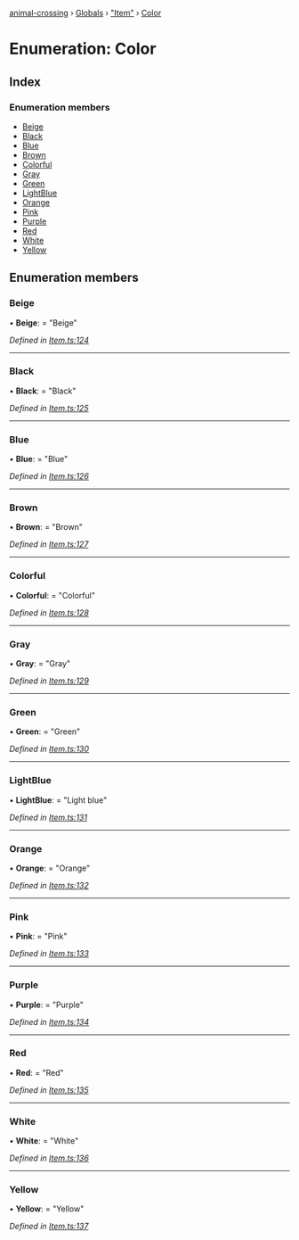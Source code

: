 [animal-crossing](../README.md) › [Globals](../globals.md) › ["Item"](../modules/_item_.md) › [Color](_item_.color.md)

# Enumeration: Color

## Index

### Enumeration members

* [Beige](_item_.color.md#beige)
* [Black](_item_.color.md#black)
* [Blue](_item_.color.md#blue)
* [Brown](_item_.color.md#brown)
* [Colorful](_item_.color.md#colorful)
* [Gray](_item_.color.md#gray)
* [Green](_item_.color.md#green)
* [LightBlue](_item_.color.md#lightblue)
* [Orange](_item_.color.md#orange)
* [Pink](_item_.color.md#pink)
* [Purple](_item_.color.md#purple)
* [Red](_item_.color.md#red)
* [White](_item_.color.md#white)
* [Yellow](_item_.color.md#yellow)

## Enumeration members

###  Beige

• **Beige**: = "Beige"

*Defined in [Item.ts:124](https://github.com/Norviah/animal-crossing/blob/3bd87eb/module/types/Item.ts#L124)*

___

###  Black

• **Black**: = "Black"

*Defined in [Item.ts:125](https://github.com/Norviah/animal-crossing/blob/3bd87eb/module/types/Item.ts#L125)*

___

###  Blue

• **Blue**: = "Blue"

*Defined in [Item.ts:126](https://github.com/Norviah/animal-crossing/blob/3bd87eb/module/types/Item.ts#L126)*

___

###  Brown

• **Brown**: = "Brown"

*Defined in [Item.ts:127](https://github.com/Norviah/animal-crossing/blob/3bd87eb/module/types/Item.ts#L127)*

___

###  Colorful

• **Colorful**: = "Colorful"

*Defined in [Item.ts:128](https://github.com/Norviah/animal-crossing/blob/3bd87eb/module/types/Item.ts#L128)*

___

###  Gray

• **Gray**: = "Gray"

*Defined in [Item.ts:129](https://github.com/Norviah/animal-crossing/blob/3bd87eb/module/types/Item.ts#L129)*

___

###  Green

• **Green**: = "Green"

*Defined in [Item.ts:130](https://github.com/Norviah/animal-crossing/blob/3bd87eb/module/types/Item.ts#L130)*

___

###  LightBlue

• **LightBlue**: = "Light blue"

*Defined in [Item.ts:131](https://github.com/Norviah/animal-crossing/blob/3bd87eb/module/types/Item.ts#L131)*

___

###  Orange

• **Orange**: = "Orange"

*Defined in [Item.ts:132](https://github.com/Norviah/animal-crossing/blob/3bd87eb/module/types/Item.ts#L132)*

___

###  Pink

• **Pink**: = "Pink"

*Defined in [Item.ts:133](https://github.com/Norviah/animal-crossing/blob/3bd87eb/module/types/Item.ts#L133)*

___

###  Purple

• **Purple**: = "Purple"

*Defined in [Item.ts:134](https://github.com/Norviah/animal-crossing/blob/3bd87eb/module/types/Item.ts#L134)*

___

###  Red

• **Red**: = "Red"

*Defined in [Item.ts:135](https://github.com/Norviah/animal-crossing/blob/3bd87eb/module/types/Item.ts#L135)*

___

###  White

• **White**: = "White"

*Defined in [Item.ts:136](https://github.com/Norviah/animal-crossing/blob/3bd87eb/module/types/Item.ts#L136)*

___

###  Yellow

• **Yellow**: = "Yellow"

*Defined in [Item.ts:137](https://github.com/Norviah/animal-crossing/blob/3bd87eb/module/types/Item.ts#L137)*
